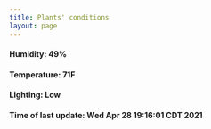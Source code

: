 ```yaml
---
title: Plants' conditions
layout: page
---
```



#### Humidity: 49%
#### Temperature: 71F
#### Lighting: Low
#### Time of last update: Wed Apr 28 19:16:01 CDT 2021
